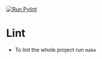 [![Run Pylint](https://github.com/Civil-Data/Grupp24/actions/workflows/pylint.yml/badge.svg)](https://github.com/Civil-Data/Grupp24/actions/workflows/pylint.yml)

# Lint
- To lint the whole project run `make`
